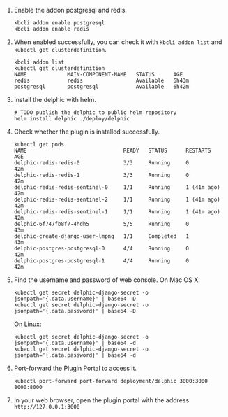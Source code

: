 1. Enable the addon postgresql and redis.
    ```shell
    kbcli addon enable postgresql
    kbcli addon enable redis
    ```
2. When enabled successfully, you can check it with ```kbcli addon list``` and ```kubectl get clusterdefinition```.
   ```shell
   kbcli addon list 
   kubectl get clusterdefinition
   NAME             MAIN-COMPONENT-NAME   STATUS      AGE
   redis            redis                 Available   6h43m
   postgresql       postgresql            Available   6h42m
   ```
3. Install the delphic with helm.
   ```shell
   # TODO publish the delphic to public helm repository
   helm install delphic ./deploy/delphic
   ```
4. Check whether the plugin is installed successfully.
   ```
   kubectl get pods
   NAME                               READY   STATUS      RESTARTS      AGE
   delphic-redis-redis-0              3/3     Running     0             42m
   delphic-redis-redis-1              3/3     Running     0             42m
   delphic-redis-redis-sentinel-0     1/1     Running     1 (41m ago)   42m
   delphic-redis-redis-sentinel-2     1/1     Running     1 (41m ago)   42m
   delphic-redis-redis-sentinel-1     1/1     Running     1 (41m ago)   42m
   delphic-6f747fb8f7-4hdh5           5/5     Running     0             43m
   delphic-create-django-user-lmpnq   1/1     Completed   1             43m
   delphic-postgres-postgresql-0      4/4     Running     0             42m
   delphic-postgres-postgresql-1      4/4     Running     0             42m
   ```
5. Find the username and password of web console.
   On Mac OS X:
   ```
   kubectl get secret delphic-django-secret -o jsonpath='{.data.username}' | base64 -D
   kubectl get secret delphic-django-secret -o jsonpath='{.data.password}' | base64 -D
   ```
   
   On Linux:
   ```
   kubectl get secret delphic-django-secret -o jsonpath='{.data.username}' | base64 -d
   kubectl get secret delphic-django-secret -o jsonpath='{.data.password}' | base64 -d
   ```
    
6. Port-forward the Plugin Portal to access it.
   ```shell
   kubectl port-forward port-forward deployment/delphic 3000:3000 8000:8000
   ```
7. In your web browser, open the plugin portal with the address ```http://127.0.0.1:3000```